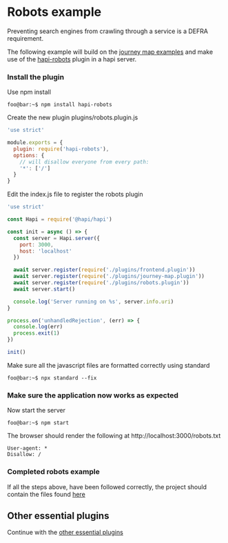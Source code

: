 # Robots example

Preventing search engines from crawling through a service is a DEFRA requirement.

The following example will build on the [journey map examples](../../journey-map-examples/README.md) and make use of the [hapi-robots](https://www.npmjs.com/package/hapi-robots) plugin in a hapi server.

### Install the plugin
Use npm install
```console
foo@bar:~$ npm install hapi-robots
```

Create the new plugin plugins/robots.plugin.js
```js
'use strict'

module.exports = {
  plugin: require('hapi-robots'),
  options: {
    // will disallow everyone from every path:
    '*': ['/']
  }
}
```

Edit the index.js file to register the robots plugin
```js
'use strict'

const Hapi = require('@hapi/hapi')

const init = async () => {
  const server = Hapi.server({
    port: 3000,
    host: 'localhost'
  })

  await server.register(require('./plugins/frontend.plugin'))
  await server.register(require('./plugins/journey-map.plugin'))
  await server.register(require('./plugins/robots.plugin'))
  await server.start()

  console.log('Server running on %s', server.info.uri)
}

process.on('unhandledRejection', (err) => {
  console.log(err)
  process.exit(1)
})

init()
```

Make sure all the javascript files are formatted correctly using standard
```console
foo@bar:~$ npx standard --fix
```

### Make sure the application now works as expected

Now start the server
```console
foo@bar:~$ npm start
```

The browser should render the following at http://localhost:3000/robots.txt
```text
User-agent: *
Disallow: /
```

### Completed robots example
If all the steps above, have been followed correctly, the project should contain the files found [here](.)

## Other essential plugins
Continue with the [other essential plugins](../README.md)